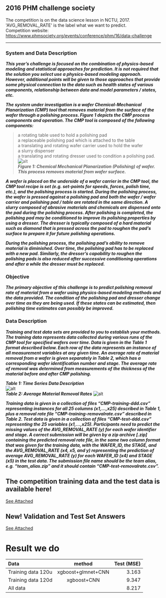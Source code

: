## 2016 PHM challenge society  

The competition is on the data science lesson in NCTU, 2017.  
'AVG_REMOVAL_RATE' is the label what we want to predict.   
Competition website: https://www.phmsociety.org/events/conference/phm/16/data-challenge  
***  
    
### System and Data Description
***This year’s challenge is focused on the combination of physics-based modeling and statistical approaches for prediction. It is not required that the solution you select use a physics-based modeling approach. However, additional points will be given to those approaches that provide some physical connection to the data such as health states of various components, relationship between data and model parameters / states, etc.***  
  
***The system under investigation is a wafer Chemical-Mechanical Planarization (CMP) tool that removes material from the surface of the wafer through a polishing process. Figure 1 depicts the CMP process components and operation. The CMP tool is composed of the following components:***   
>a rotating table used to hold a polishing pad  
>a replaceable polishing pad which is attached to the table  
>a translating and rotating wafer carrier used to hold the wafer  
>a slurry dispenser  
>a translating and rotating dresser used to condition a polishing pad.  
![alt](https://www.phmsociety.org/sites/phmsociety.org/files/Fig1PHM16DataChallenge.png)  
***Figure 1: Chemical Mechanical Planarization (Polishing) of wafer. This process removes material from wafer surface.***
  
***A wafer is placed on the underside of a wafer carrier in the CMP tool, the CMP tool recipe is set (e.g. set-points for speeds, forces, polish time, etc.), and the polishing process is started. During the polishing process, the wafer is pressed against a polishing pad and both the wafer / wafer carrier and polishing pad / table are rotated in the same direction. A slurry composed of abrasive materials and chemicals are dispensed onto the pad during the polishing process. After polishing is completed, the polishing pad may be conditioned to improve its polishing properties by using a dresser. The dresser is typically composed of a hard material such as diamond that is pressed across the pad to roughen the pad’s surface to prepare it for future polishing operations.***  
  
***During the polishing process, the polishing pad’s ability to remove material is diminished. Over time, the polishing pad has to be replaced with a new pad. Similarly, the dresser’s capability to roughen the polishing pads is also reduced after successive conditioning operations and after a while the dresser must be replaced.***  
  
### Objective  
***The primary objective of this challenge is to predict polishing removal rate of material from a wafer using physics-based modeling methods and the data provided. The condition of the polishing pad and dresser change over time as they are being used. If these states can be estimated, then polishing time estimates can possibly be improved.***
  
### Data Description
***Training and test data sets are provided to you to establish your methods. The training data represents data collected during various runs of the CMP tool for specified wafers over time. Data is given in the Table 1 format described below. Each row of the data represents an instance of all measurement variables at any given time. An average rate of material removal from a wafer is given separately in Table 2, which has a corresponding wafer identification number and stage. The average rate of removal was determined from measurements of the thickness of the material before and after CMP polishing.***  
  
***Table 1: Time Series Data Description***  
![alt](https://www.phmsociety.org/sites/phmsociety.org/files/Table1PHM16DataChallenge.png)  
***Table 2: Average Material Removal Rates***
![alt](https://www.phmsociety.org/sites/phmsociety.org/files/Table2PHM16DataChallenge.png)
  
***Training data is given in a collection of files “CMP-training-ddd.csv” representing instances for all 25 columns (x1,…,x25) described in Table 1, plus a removal rate file “CMP-training-removalrate.csv” described in Table 2. Test data is given in a collection of files “CMP-test-ddd.csv” representing the 25 variables (x1,…,x25). Participants need to predict the missing values of the AVG_REMOVAL_RATE (y) for each wafer identifier and stage. A correct submission will be given by a zip archive [.zip] containing the predicted removal rate file, in the same two column format that was given for the training data, with the WAFER_ID, the STAGE, and the AVG_REMOVAL_RATE (x4, x5, and y) representing the prediction of average AVG_REMOVAL_RATE (y) for each WAFER_ID (x4) and STAGE (x5) in the test data. The submission file name should be the team alias, e.g. “team_alias.zip” and it should contain “CMP-test-removalrate.csv”.***  
  
##  The competition training data and the test data is available here!  
[See Attached](https://www.phmsociety.org/sites/all/modules/pubdlcnt/pubdlcnt.php?file=https://www.phmsociety.org/sites/phmsociety.org/files/2016%20PHM%20DATA%20CHALLENGE%20CMP%20DATA%20SET.zip&nid=2152)  
  
## New! Validation and Test Set Answers
[See Attached](https://www.phmsociety.org/sites/all/modules/pubdlcnt/pubdlcnt.php?file=https://www.phmsociety.org/sites/phmsociety.org/files/PHM16TestValidationAnswers.zip&nid=2152)  
  
  
# Result we do
| Data | method | Test (MSE) |
| :---         |     :---:      |          ---: |
| Training data 120u| xgboost+glmnet+CNN| 3.163 |
| Training data 120d| xgboost+CNN| 9.347|
| All data| | 8.217|



